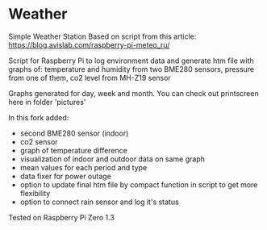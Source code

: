 # Weather
Simple Weather Station
Based on script from this article:
https://blog.avislab.com/raspberry-pi-meteo_ru/

Script for Raspberry Pi to log environment data and generate htm file with graphs of:
  temperature and humidity from two BME280 sensors, 
  pressure from one of them, 
  co2 level from MH-Z19 sensor
  
Graphs generated for day, week and month.
You can check out printscreen here in folder 'pictures'

In this fork added:
- second BME280 sensor (indoor)
- co2 sensor
- graph of temperature difference
- visualization of indoor and outdoor data on same graph
- mean values for each period and type
- data fixer for power outage
- option to update final htm file by compact function in script to get more flexibility 
- option to connect rain sensor and log it's status

Tested on Raspberry Pi Zero 1.3
